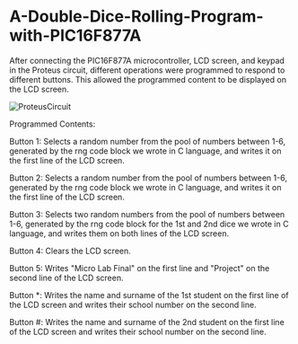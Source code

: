 # A-Double-Dice-Rolling-Program-with-PIC16F877A

After connecting the PIC16F877A microcontroller, LCD screen, and keypad in the Proteus circuit, different operations were programmed to respond to different buttons. This allowed the programmed content to be displayed on the LCD screen.

![ProteusCircuit](https://github.com/KaracaSait/A-Double-Dice-Rolling-Program-with-PIC16F877A/assets/141579460/ccaf63e6-5f77-4227-a2e1-95140af1587b)

Programmed Contents:

Button 1: Selects a random number from the pool of numbers between 1-6, generated by the rng code block we wrote in C language, and writes it on the first line of the LCD screen.

Button 2: Selects a random number from the pool of numbers between 1-6, generated by the rng code block we wrote in C language, and writes it on the first line of the LCD screen.

Button 3: Selects two random numbers from the pool of numbers between 1-6, generated by the rng code block for the 1st and 2nd dice we wrote in C language, and writes them on both lines of the LCD screen.

Button 4: Clears the LCD screen.

Button 5: Writes "Micro Lab Final" on the first line and "Project" on the second line of the LCD screen.

Button *: Writes the name and surname of the 1st student on the first line of the LCD screen and writes their school number on the second line.

Button #: Writes the name and surname of the 2nd student on the first line of the LCD screen and writes their school number on the second line.
